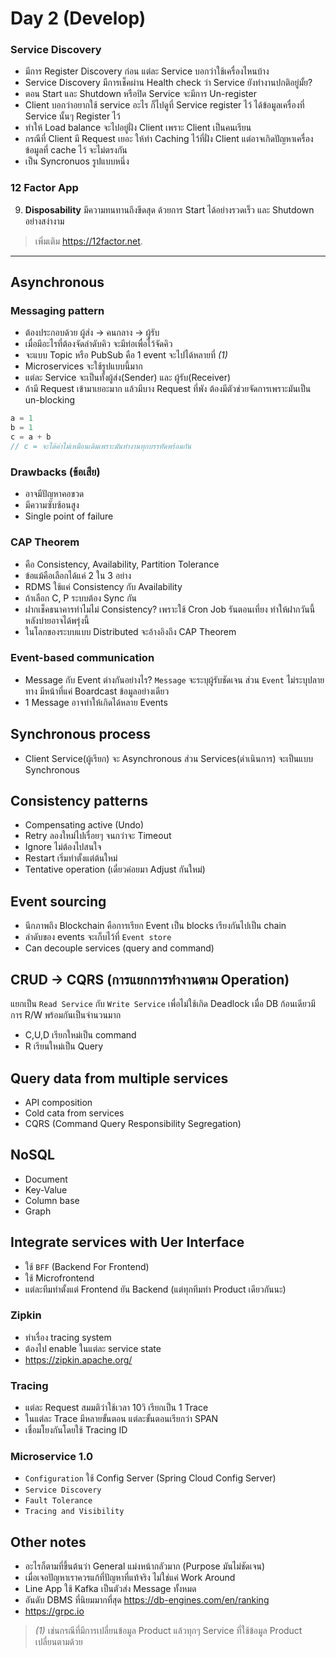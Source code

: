# Day 2 (Develop)

### Service Discovery
- มีการ Register Discovery ก่อน แต่ละ Service บอกว่าใช้เครื่องไหนบ้าง
- Service Discovery มีการเช็คผ่าน Health check ว่า Service ยังทำงานปกติอยู่มั้ย?
- ตอน Start และ Shutdown หรือปิด Service จะมีการ Un-register
- Client บอกว่าอยากใช้ service อะไร ก็ไปดูที่ Service register ไว้ ได้ข้อมูลเครื่องที่ Service นั้นๆ Register ไว้
- ทำให้ Load balance จะไปอยู่ฝั่ง Client เพราะ Client เป็นคนเรียน
- กรณีที่ Client มี Request เยอะ ให้ทำ Caching ไว้ที่ฝั่ง Client แต่อาจเกิดปัญหาเครื่องข้อมูลที่ cache ไว้ จะไม่ตรงกัน
- เป็น Syncronuos รูปแบบหนึ่ง

### 12 Factor App
9. **Disposability** มีความทนทานถึงขีดสุด ด้วยการ Start ได้อย่างรวดเร็ว และ Shutdown อย่างสง่างาม
> เพิ่มเติม https://12factor.net.

---

## Asynchronous
### Messaging pattern
- ต้องประกอบด้วย ผู้ส่ง -> คนกลาง -> ผู้รับ
- เมื่อมีอะไรที่ต้องจัดลำดับคิว จะมีท่อเพื่อไว้จัดคิว
- จะแบบ Topic หรือ PubSub คือ 1 event จะไปได้หลายที่ *(1)*
- Microservices จะใช้รูปแบบนี้มาก
- แต่ละ Service จะเป็นทั้งผู้ส่ง(Sender) และ ผู้รับ(Receiver)
- ถ้ามี Request เข้ามาเยอะมาก แล้วมีบาง Request ที่พัง ต้องมีตัวช่วยจัดการเพราะมันเป็น un-blocking
```javascript
a = 1
b = 1
c = a + b
// c = จะได้ค่าไม่เหมือนเดิมเพราะมันทำงานทุกบรรทัดพร้อมกัน
```

### Drawbacks (ข้อเสีย)
- อาจมีปัญหาคอขวด
- มีความซับซ้อนสูง
- Single point of failure

### CAP Theorem
- คือ Consistency, Availability, Partition Tolerance
- ข้อแม้คือเลือกได้แค่ 2 ใน 3 อย่าง
- RDMS ใช้แค่ Consistency กับ Availability
- ถ้าเลือก C, P ระบบต้อง Sync กัน
- ฝากเช็คธนาคารทำไมไม่ Consistency? เพราะใช้ Cron Job รันตอนเที่ยง ทำให้ฝากวันนี้หลังบ่ายอาจได้พรุ่งนี้
- ในโลกของระบบแบบ Distributed จะอ้างอิงถึง CAP Theorem

### Event-based communication
- Message กับ Event ต่างกันอย่างไร? `Message` จะระบุผู้รับชัดเจน ส่วน `Event` ไม่ระบุปลายทาง มีหน้าที่แค่ Boardcast ข้อมูลอย่างเดียว
- 1 Message อาจทำให้เกิดได้หลาย Events

## Synchronous process
- Client Service(ผู้เรียก) จะ Asynchronous ส่วน Services(ดำเนินการ) จะเป็นแบบ Synchronous

## Consistency patterns
- Compensating active (Undo)
- Retry ลองใหม่ไปเรื่อยๆ จนกว่าจะ Timeout
- Ignore ไม่ต้องไปสนใจ
- Restart เริ่มทำตั้งแต่ต้นใหม่
- Tentative operation (เดี๋ยวค่อยมา Adjust กันใหม่)

## Event sourcing
- นึกภาพถึง Blockchain คือการเรียก Event เป็น blocks เรียงกันไปเป็น chain
- ลำดับของ events จะเก็บไว้ที่ `Event store`
- Can decouple services (query and command)

## CRUD -> CQRS (การแยกการทำงานตาม Operation)
แยกเป็น `Read Service` กับ `Write Service` เพื่อไม่ใช้เกิด Deadlock เมื่อ DB ก้อนเดียวมีการ R/W พร้อมกันเป็นจำนวนมาก
- C,U,D เรียกใหม่เป็น command
- R เรียนใหม่เป็น Query 

## Query data from multiple services
- API composition
- Cold cata from services
- CQRS (Command Query Responsibility Segregation)

## NoSQL
- Document
- Key-Value
- Column base
- Graph

## Integrate services with Uer Interface
- ใช้ `BFF` (Backend For Frontend)
- ใช้ Microfrontend
- แต่ละทีมทำตั้งแต่ Frontend ยัน Backend (แต่ทุกทีมทำ Product เดียวกันนะ)

### Zipkin
- ทำเรื่อง tracing system
- ต้องไป enable ในแต่ละ service state
- https://zipkin.apache.org/

### Tracing
- แต่ละ Request สมมติว่าใช้เวลา 10วิ เรียกเป็น 1 Trace
- ในแต่ละ Trace มีหลายขั้นตอน แต่ละขั้นตอนเรียกว่า SPAN
- เชื่อมโยงกันโดยใช้ Tracing ID

### Microservice 1.0
- `Configuration` ใช้ Config Server (Spring Cloud Config Server)
- `Service Discovery`
- `Fault Tolerance`
- `Tracing and Visibility`

## Other notes
- อะไรก็ตามที่ขึ้นต้นว่า General แม่งหน้ากลัวมาก (Purpose มันไม่ชัดเจน)
- เมื่อเจอปัญหาเราควรแก้ที่ปัญหาที่แท้จริง ไม่ใช่แค่ Work Around
- Line App ใช้ Kafka เป็นตัวส่ง Message ทั้งหมด
- อันดับ DBMS ที่นิยมมากที่สุด https://db-engines.com/en/ranking
- https://grpc.io

> *(1)* เช่นกรณีที่มีการเปลี่ยนข้อมูล Product แล้วทุกๆ Service ที่ใช้ข้อมูล Product เปลี่ยนตามด้วย
